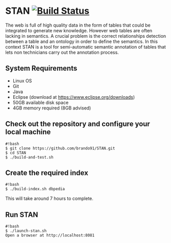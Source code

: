 # STAN [![Build Status](https://api.travis-ci.org/brando91/STAN.svg?branch=master)](https://travis-ci.org/brando91/STAN)

The web is full of high quality data in the form of tables that could be integrated to generate new knowledge. However web tables are often lacking in semantics. A crucial problem is the correct relationships detection between a table and an ontology in order to define the semantics. In this context STAN is a tool for semi-automatic semantic annotation of tables that lets non technicians carry out the annotation process. 

## System Requirements

* Linux OS
* Git
* Java
* Eclipse (download at https://www.eclipse.org/downloads)
* 50GB available disk space
* 4GB memory required (8GB advised)

## Check out the repository and configure your local machine
```
#!bash
$ git clone https://github.com/brando91/STAN.git
$ cd STAN
$ ./build-and-test.sh
```

## Create the required index
```
#!bash
$ ./build-index.sh dbpedia
```
This will take around 7 hours to complete.

## Run STAN
```
#!bash
$ ./launch-stan.sh
Open a browser at http://localhost:8081
```

